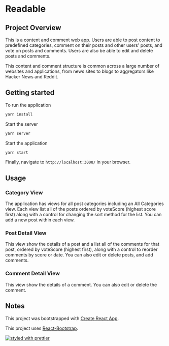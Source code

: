 # Readable

## Project Overview
This is a content and comment web app. Users are able to post content to predefined categories, comment on their posts and other users' posts, and vote on posts and comments. Users are also be able to edit and delete posts and comments.

This content and comment structure is common across a large number of websites and applications, from news sites to blogs to aggregators like Hacker News and Reddit. 

## Getting started
To run the application
```bash
yarn install
```

Start the server
```bash
yarn server
```

Start the application
```bash
yarn start
```

Finally, navigate to `http://localhost:3000/` in your browser.

## Usage
### Category View
The application has views for all post categories including an All Categories view.  Each view list all of the posts ordered by voteScore (highest score first) along with a control for changing the sort method for the list.  You can add a new post within each view.

### Post Detail View
This view show the details of a post and a list all of the comments for that post, ordered by voteScore (highest first), along with a control to reorder comments by score or date.  You can also edit or delete posts, and add comments.

### Comment Detail View
This view show the details of a comment.  You can also edit or delete the comment.

## Notes
This project was bootstrapped with [Create React App](https://github.com/facebookincubator/create-react-app).

This project uses [React-Bootstrap](https://react-bootstrap.github.io/getting-started.html).

[![styled with prettier](https://img.shields.io/badge/styled_with-prettier-ff69b4.svg)](https://github.com/prettier/prettier)
